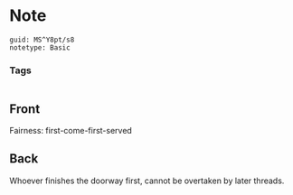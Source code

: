 # Note
```
guid: MS^Y8pt/s8
notetype: Basic
```

### Tags
```
```

## Front
Fairness: first-come-first-served

## Back
Whoever finishes the doorway first, cannot be overtaken by later threads.
